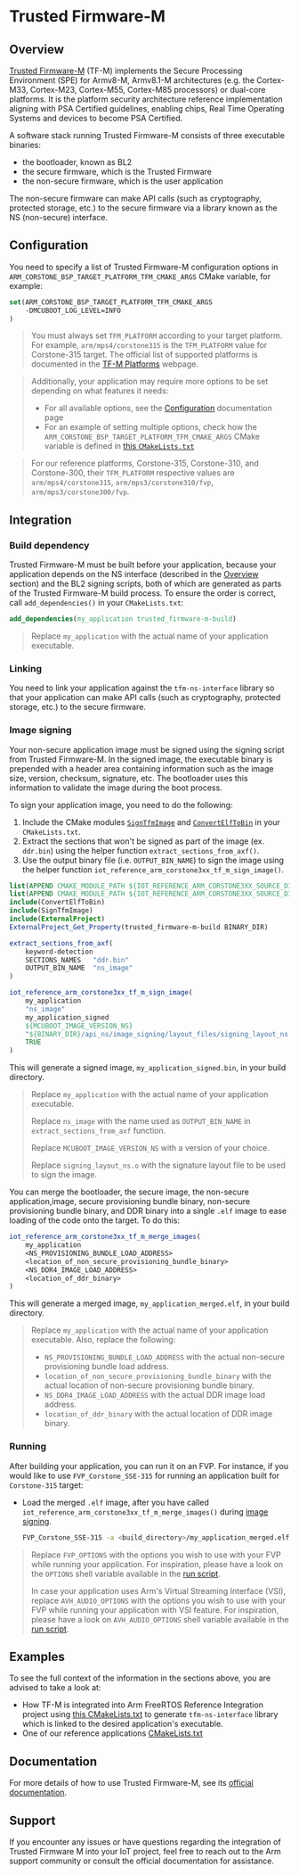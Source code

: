 # Trusted Firmware-M

## Overview

[Trusted Firmware-M] (TF-M) implements the Secure Processing Environment (SPE) for Armv8-M, Armv8.1-M architectures (e.g.
the Cortex-M33, Cortex-M23, Cortex-M55, Cortex-M85 processors) or dual-core platforms. It is the platform security
architecture reference implementation aligning with PSA Certified guidelines, enabling chips, Real Time Operating
Systems and devices to become PSA Certified.

A software stack running Trusted Firmware-M consists of three executable binaries:

* the bootloader, known as BL2
* the secure firmware, which is the Trusted Firmware
* the non-secure firmware, which is the user application

The non-secure firmware can make API calls (such as cryptography, protected storage, etc.) to the secure firmware via a
library known as the NS (non-secure) interface.

## Configuration

You need to specify a list of Trusted Firmware-M configuration options in `ARM_CORSTONE_BSP_TARGET_PLATFORM_TFM_CMAKE_ARGS` CMake variable, for example:

```cmake
set(ARM_CORSTONE_BSP_TARGET_PLATFORM_TFM_CMAKE_ARGS
    -DMCUBOOT_LOG_LEVEL=INFO
)
```

> You must always set `TFM_PLATFORM` according to your target platform. For example, `arm/mps4/corstone315` is the `TFM_PLATFORM` value for Corstone-315 target. The official list of supported platforms is documented in the [TF-M Platforms] webpage.

> Additionally, your application may require more options to be set depending on what features it needs:
> * For all available options, see the [Configuration] documentation page
> * For an example of setting multiple options, check how the `ARM_CORSTONE_BSP_TARGET_PLATFORM_TFM_CMAKE_ARGS` CMake variable is defined in [this `CMakeLists.txt`](../../../../bsp/CMakeLists.txt)

> For our reference platforms, Corstone-315, Corstone-310, and Corstone-300, their `TFM_PLATFORM` respective values are
> `arm/mps4/corstone315`, `arm/mps3/corstone310/fvp`, `arm/mps3/corstone300/fvp`.

## Integration

### Build dependency

Trusted Firmware-M must be built before your application, because your application depends on the NS interface (described in the [Overview](#overview) section) and the BL2 signing scripts, both of which are generated as parts of the Trusted Firmware-M build process. To ensure the order is correct, call `add_dependencies()` in your
`CMakeLists.txt`:

```cmake
add_dependencies(my_application trusted_firmware-m-build)
```

> Replace `my_application` with the actual name of your application executable.

### Linking

You need to link your application against the `tfm-ns-interface` library so that your application can make API calls (such as cryptography, protected storage, etc.) to the secure firmware.

### Image signing

Your non-secure application image must be signed using the signing script from Trusted Firmware-M. In the signed image, the executable binary is prepended with a header area containing information such as the image size, version, checksum, signature, etc. The bootloader uses this information to validate the image during the boot process.

To sign your application image, you need to do the following:

1. Include the CMake modules [`SignTfmImage`](../../../../components/security/trusted_firmware-m/integration/cmake/SignTfmImage.cmake) and [`ConvertElfToBin`](../../../../tools/cmake/ConvertElfToBin.cmake) in your `CMakeLists.txt`.
2. Extract the sections that won't be signed as part of the image (ex. `ddr.bin`) using the helper function `extract_sections_from_axf()`.
3. Use the output binary file (i.e. `OUTPUT_BIN_NAME`) to sign the image using the helper function `iot_reference_arm_corstone3xx_tf_m_sign_image()`.

```cmake
list(APPEND CMAKE_MODULE_PATH ${IOT_REFERENCE_ARM_CORSTONE3XX_SOURCE_DIR}/tools/cmake)
list(APPEND CMAKE_MODULE_PATH ${IOT_REFERENCE_ARM_CORSTONE3XX_SOURCE_DIR}/components/security/trusted_firmware-m/integration/cmake)
include(ConvertElfToBin)
include(SignTfmImage)
include(ExternalProject)
ExternalProject_Get_Property(trusted_firmware-m-build BINARY_DIR)

extract_sections_from_axf(
    keyword-detection
    SECTIONS_NAMES   "ddr.bin"
    OUTPUT_BIN_NAME  "ns_image"
)

iot_reference_arm_corstone3xx_tf_m_sign_image(
    my_application
    "ns_image"
    my_application_signed
    ${MCUBOOT_IMAGE_VERSION_NS}
    "${BINARY_DIR}/api_ns/image_signing/layout_files/signing_layout_ns.o"
    TRUE
)
```

This will generate a signed image, `my_application_signed.bin`, in your build directory.

> Replace `my_application` with the actual name of your application executable.
>
> Replace `ns_image` with the name used as `OUTPUT_BIN_NAME` in `extract_sections_from_axf` function.
>
> Replace `MCUBOOT_IMAGE_VERSION_NS` with a version of your choice.
>
> Replace `signing_layout_ns.o` with the signature layout file to be used to sign the image.

You can merge the bootloader, the secure image, the non-secure application,image, secure provisioning bundle binary, non-secure provisioning bundle binary, and DDR binary into a single `.elf` image to ease loading of the code onto the target. To do this:

```cmake
iot_reference_arm_corstone3xx_tf_m_merge_images(
    my_application
    <NS_PROVISIONING_BUNDLE_LOAD_ADDRESS>
    <location_of_non_secure_provisioning_bundle_binary>
    <NS_DDR4_IMAGE_LOAD_ADDRESS>
    <location_of_ddr_binary>
)
```

This will generate a merged image, `my_application_merged.elf`, in your build directory.

> Replace `my_application` with the actual name of your application executable. Also, replace the following:
> * `NS_PROVISIONING_BUNDLE_LOAD_ADDRESS` with the actual non-secure provisioning bundle load address.
> * `location_of_non_secure_provisioning_bundle_binary` with the actual location of non-secure provisioning bundle binary.
> * `NS_DDR4_IMAGE_LOAD_ADDRESS` with the actual DDR image load address.
> * `location_of_ddr_binary` with the actual location of DDR image binary.

### Running

After building your application, you can run it on an FVP. For instance, if you would like to use `FVP_Corstone_SSE-315` for running an application built for `Corstone-315` target:

* Load the merged `.elf` image, after you have called `iot_reference_arm_corstone3xx_tf_m_merge_images()` during [image signing](#image-signing).

    ```bash
    FVP_Corstone_SSE-315 -a <build_directory>/my_application_merged.elf <FVP_OPTIONS> <AVH_AUDIO_OPTIONS>
    ```
> Replace `FVP_OPTIONS` with the options you wish to use with your FVP while running your application. For inspiration, please have a look on the `OPTIONS` shell variable available in the [run script](../../../../tools/scripts/run.sh).
>
> In case your application uses Arm's Virtual Streaming Interface (VSI), replace  `AVH_AUDIO_OPTIONS` with the options you wish to use with your FVP while running your application with VSI feature. For inspiration, please have a look on `AVH_AUDIO_OPTIONS` shell variable available in the [run script](../../../../tools/scripts/run.sh).

## Examples

To see the full context of the information in the sections above, you are advised to take a look at:
* How TF-M is integrated into Arm FreeRTOS Reference Integration project using [this CMakeLists.txt](https://github.com/FreeRTOS/iot-reference-arm-corstone3xx/blob/main/components/security/trusted_firmware-m/integration/CMakeLists.txt) to generate `tfm-ns-interface` library which is linked to the desired application's executable.
* One of our reference applications [CMakeLists.txt](../../../../applications/blinky/CMakeLists.txt)

## Documentation

For more details of how to use Trusted Firmware-M, see its [official documentation].

## Support

If you encounter any issues or have questions regarding the integration of Trusted Firmware M into your IoT project, feel free to reach out to the Arm support community or consult the official documentation for assistance.

[Configuration]: https://trustedfirmware-m.readthedocs.io/en/latest/configuration/index.html
[official documentation]: https://trustedfirmware-m.readthedocs.io/en/latest/index.html
[TF-M Platforms]: https://trustedfirmware-m.readthedocs.io/en/latest/platform/index.html
[Trusted Firmware-M]: https://www.trustedfirmware.org/projects/tf-m/
